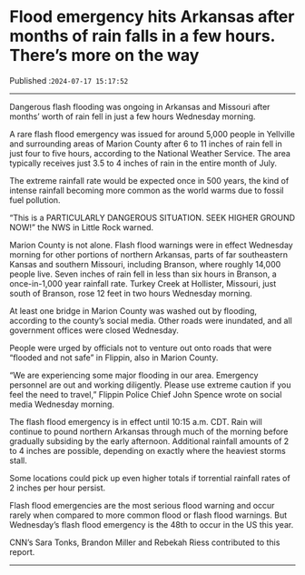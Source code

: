 # Flood emergency hits Arkansas after months of rain falls in a few hours. There’s more on the way

Published :`2024-07-17 15:17:52`

---

Dangerous flash flooding was ongoing in Arkansas and Missouri after months’ worth of rain fell in just a few hours Wednesday morning.

A rare flash flood emergency was issued for around 5,000 people in Yellville and surrounding areas of Marion County after 6 to 11 inches of rain fell in just four to five hours, according to the National Weather Service. The area typically receives just 3.5 to 4 inches of rain in the entire month of July.

The extreme rainfall rate would be expected once in 500 years, the kind of intense rainfall becoming more common as the world warms due to fossil fuel pollution.

“This is a PARTICULARLY DANGEROUS SITUATION. SEEK HIGHER GROUND NOW!” the NWS in Little Rock warned.

Marion County is not alone. Flash flood warnings were in effect Wednesday morning for other portions of northern Arkansas, parts of far southeastern Kansas and southern Missouri, including Branson, where roughly 14,000 people live. Seven inches of rain fell in less than six hours in Branson, a once-in-1,000 year rainfall rate. Turkey Creek at Hollister, Missouri, just south of Branson, rose 12 feet in two hours Wednesday morning.

At least one bridge in Marion County was washed out by flooding, according to the county’s social media. Other roads were inundated, and all government offices were closed Wednesday.

People were urged by officials not to venture out onto roads that were “flooded and not safe” in Flippin, also in Marion County.

“We are experiencing some major flooding in our area. Emergency personnel are out and working diligently. Please use extreme caution if you feel the need to travel,” Flippin Police Chief John Spence wrote on social media Wednesday morning.

The flash flood emergency is in effect until 10:15 a.m. CDT. Rain will continue to pound northern Arkansas through much of the morning before gradually subsiding by the early afternoon. Additional rainfall amounts of 2 to 4 inches are possible, depending on exactly where the heaviest storms stall.

Some locations could pick up even higher totals if torrential rainfall rates of 2 inches per hour persist.

Flash flood emergencies are the most serious flood warning and occur rarely when compared to more common flood or flash flood warnings. But Wednesday’s flash flood emergency is the 48th to occur in the US this year.

CNN’s Sara Tonks, Brandon Miller and Rebekah Riess contributed to this report.

---

